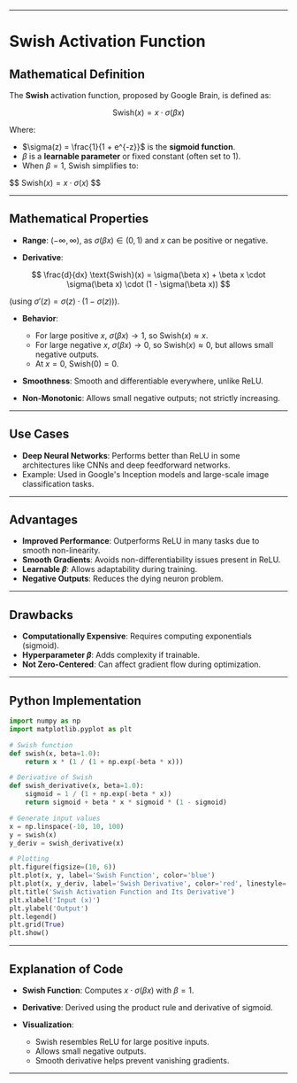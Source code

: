 
---

# Swish Activation Function

## Mathematical Definition

The **Swish** activation function, proposed by Google Brain, is defined as:

$$
\text{Swish}(x) = x \cdot \sigma(\beta x)
$$

Where:

* $\sigma(z) = \frac{1}{1 + e^{-z}}$ is the **sigmoid function**.
* $\beta$ is a **learnable parameter** or fixed constant (often set to 1).
* When $\beta = 1$, Swish simplifies to:


$$
$\text{Swish}(x) = x \cdot \sigma(x)$
$$

---

## Mathematical Properties

* **Range**: $(-\infty, \infty)$, as $\sigma(\beta x) \in (0, 1)$ and $x$ can be positive or negative.

* **Derivative**:

$$
\frac{d}{dx} \text{Swish}(x) = \sigma(\beta x) + \beta x \cdot \sigma(\beta x) \cdot (1 - \sigma(\beta x))
$$

(using $\sigma'(z) = \sigma(z) \cdot (1 - \sigma(z))$).

* **Behavior**:

  * For large positive $x$, $\sigma(\beta x) \to 1$, so $\text{Swish}(x) \approx x$.
  * For large negative $x$, $\sigma(\beta x) \to 0$, so $\text{Swish}(x) \approx 0$, but allows small negative outputs.
  * At $x = 0$, $\text{Swish}(0) = 0$.

* **Smoothness**: Smooth and differentiable everywhere, unlike ReLU.

* **Non-Monotonic**: Allows small negative outputs; not strictly increasing.

---

## Use Cases

* **Deep Neural Networks**: Performs better than ReLU in some architectures like CNNs and deep feedforward networks.
* Example: Used in Google's Inception models and large-scale image classification tasks.

---

## Advantages

* **Improved Performance**: Outperforms ReLU in many tasks due to smooth non-linearity.
* **Smooth Gradients**: Avoids non-differentiability issues present in ReLU.
* **Learnable $\beta$**: Allows adaptability during training.
* **Negative Outputs**: Reduces the dying neuron problem.

---

## Drawbacks

* **Computationally Expensive**: Requires computing exponentials (sigmoid).
* **Hyperparameter $\beta$**: Adds complexity if trainable.
* **Not Zero-Centered**: Can affect gradient flow during optimization.

---

## Python Implementation

```python
import numpy as np
import matplotlib.pyplot as plt

# Swish function
def swish(x, beta=1.0):
    return x * (1 / (1 + np.exp(-beta * x)))

# Derivative of Swish
def swish_derivative(x, beta=1.0):
    sigmoid = 1 / (1 + np.exp(-beta * x))
    return sigmoid + beta * x * sigmoid * (1 - sigmoid)

# Generate input values
x = np.linspace(-10, 10, 100)
y = swish(x)
y_deriv = swish_derivative(x)

# Plotting
plt.figure(figsize=(10, 6))
plt.plot(x, y, label='Swish Function', color='blue')
plt.plot(x, y_deriv, label='Swish Derivative', color='red', linestyle='--')
plt.title('Swish Activation Function and Its Derivative')
plt.xlabel('Input (x)')
plt.ylabel('Output')
plt.legend()
plt.grid(True)
plt.show()
```

---

## Explanation of Code

* **Swish Function**: Computes $x \cdot \sigma(\beta x)$ with $\beta = 1$.
* **Derivative**: Derived using the product rule and derivative of sigmoid.
* **Visualization**:

  * Swish resembles ReLU for large positive inputs.
  * Allows small negative outputs.
  * Smooth derivative helps prevent vanishing gradients.

---

